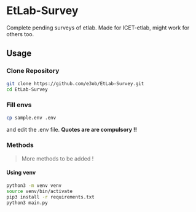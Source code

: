 # EtLab-Survey
Complete pending surveys of etlab.
Made for ICET-etlab, might work for others too.
## Usage
### Clone Repository
```sh
git clone https://github.com/e3ob/EtLab-Survey.git
cd EtLab-Survey
```
### Fill envs
```sh
cp sample.env .env
```
and edit the .env file.
**Quotes are are compulsory !!**
###  Methods
> More methods to be added !
#### Using venv
```sh
python3 -m venv venv
source venv/bin/activate
pip3 install -r requirements.txt
python3 main.py
```